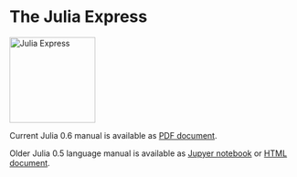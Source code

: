 # The Julia Express

 <img src="rocketship11.png" alt="Julia Express" width="150">

Current Julia 0.6 manual is available as [PDF document](http://bogumilkaminski.pl/files/julia_express.pdf).

Older Julia 0.5 language  manual is available as [Jupyer notebook](https://github.com/bkamins/The-Julia-Express/blob/master/The%20Julia%20Express.ipynb) or [HTML document](http://bogumilkaminski.pl/files/The%20Julia%20Express.html).
